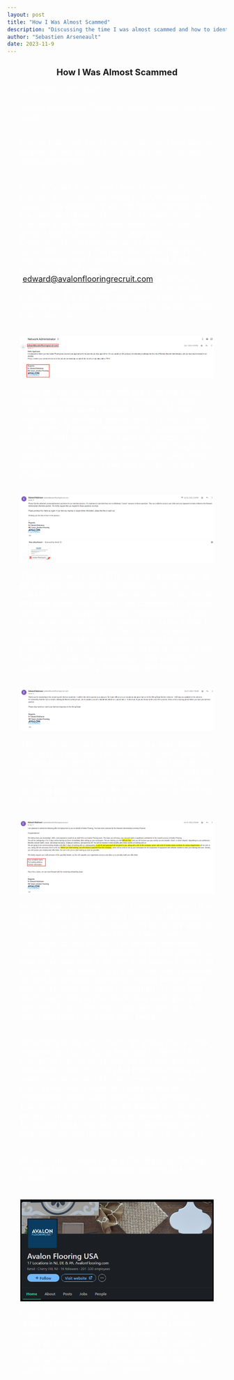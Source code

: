 ```yaml
---
layout: post
title: "How I Was Almost Scammed"
description: "Discussing the time I was almost scammed and how to identify misleading emails."
author: "Sebastien Arseneault"
date: 2023-11-9
---
```


<style>
  .indented-text {
    margin-left: 30px;
    margin-right: 30px;
    font-size: 18px;
    color: white;
  }

  .underline {
    text-decoration: underline;
  }

  .post-image-container {
    margin-top: 20px;
    margin-bottom: 20px;
    float: left; /* Align the image to the left */
  }

  .post-image {
    max-width: 100%;
    height: auto;
    display: block;
    object-fit: cover;
  }

  @media (max-width: 600px) {
    .indented-text {
      margin-right: 10px;
    }
  }
</style>

<h2 style="text-align: center; font-size: 20px;">How I Was Almost Scammed</h2>

<div class="indented-text">
  <i>December 27th, 2023</i><br><br>
  <i class="underline">Topics Discussed:</i> Phishing, Social Engineering, and OSINT.<br><br>
  
  For my first post, I will discuss the time I was almost scammed and we will also look at how to identify misleading emails.<br><br>
  
First, let's talk about how I found myself in this position and how I responded to it. On October 7th, 2023, I was emailed by an "HR Team" member with the company 'Avalon Flooring' in regards to a job position titled Network Administrator. I thought great! I was in the process of applying to IT / Cybersecurity related jobs, and I sent out many applications during this period of time. The initial e-mail seemed legit from the outset; it had a solid sounding e-mail name 'edward@avalonflooringrecruit.com' and had a company logo in the signature. Being the expert that I am in this industry <em>&#42;sarcasm&#42;</em> I should have caught this. Below is a screenshot of the first e-mail that reeled me in.
  
  <div class="post-image-container">
    <img class="post-image" src="/assets/posts/scam-one.png" alt="first screenshot of scam">
  </div>

In the red rectangles, you will see both the e-mail name and the signature of the e-mail. At a quick glance, this all seems normal, but upon further inspection, something seems fishy. It simply states "HR Team". Typically, employees of companies will list their position title along with what department they work in within the company. If I had caught this sooner, I might have raised some alarm bells in my head. Regardless, let's see how this e-mail chain progresses.

   <div class="post-image-container">
    <img class="post-image" src="/assets/posts/scam-two.png" alt="second screenshot of scam">
  </div>

This attachment was a PDF file that required you to fill out your name and then answer a series of questions pertaining to computer networking. Some of these questions required the candidate to explain which tools to support remote troubleshooting and how to handle network scalability, to name a few. In this same document, it further stated the work schedule, benefits, and the pay range for this position. So of course, I answered the questions the best I could with the knowledge I had relating to computer networking. Here was their response. 

 <div class="post-image-container">
    <img class="post-image" src="/assets/posts/scam-three.png" alt="third screenshot of scam">
  </div>

This is the best part of the scam, the wait. It took two days to hear back from the "recruiter," and this is what made feel like this was legit. We have all been there, waiting on edge to see if we progressed in the hiring process, especially a remote job with lucrative pay. However, the contents within this final e-mail are what raised the alarm.

<div class="post-image-container">
    <img class="post-image" src="/assets/posts/scam-four.png" alt="fourth screenshot of scam">
  </div>

In this fourth and final e-mail, I have highlighted the key indicators of this being a fraudulent job offer. First, 60 USD an hour is quite a lot of money and, in my experience, amounts like this are usually discussed during virtual or in-person interviews. Secondly, a user ID and password will be given to a new employee after 5 days?? This seems a little odd to me because there usually an onboarding process as well as allowing more time to pass before given new employees sensitive credentials. Thirdly and most importantly is the check they were going to send me. This is the most important part of the scam because this is how they profit. <br><br>

According to the FTC (2022) "in a fake check scam, a person you don’t know asks you to deposit a check." In the red rectangle, we will see that this individual is asking for my full complete name, full mailing address, and further contact information such as my phone number. I believe that this information would have been used to generate a fake check that would then be mailed directly to me. At this point in the scam, the scammer will then ask for money back from the victim. Often times the scammer will ask for this in the form of a gift card. <br><br>

At this point, I began to do a little digging. Starting with the basics, I found Avalon Flooring USA on LinkedIn. 

<div class="post-image-container">
    <img class="post-image" src="/assets/posts/avalon-flooring.png" alt="Avalon Flooring">
  </div>

From here I searched the employees list for an "Edward Robinson," no luck. Then, I called their number to inform them about a potential scam going around that is using their name to support it. I was to connect with a helpful customer service representative, and she explained to me that this scam has been ongoing for a while. 
  
</div>
